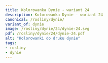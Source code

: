 ```yaml
---
title: Kolorowanka Dynie - wariant 24
description: Kolorowanka Dynie - wariant 24
canonical: /rosliny/dynie/
variant_of: dynie
image: /rosliny/dynie/24/dynie-24.svg
pdf: /rosliny/dynie/24/dynie-24.pdf
alt: "Kolorowanki do druku dynie"
tags:
- rosliny
- dynie
---
```

